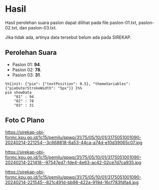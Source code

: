 # Hasil

Hasil perolehan suara paslon dapat dilihat pada file paslon-01.txt, paslon-02.txt, dan paslon-03.txt.

Jika tidak ada, artinya data tersebut belum ada pada SIREKAP.

## Perolehan Suara

 * Paslon 01: **94**.
 * Paslon 02: **78**.
 * Paslon 03: **31**.

```mermaid
%%{init: {"pie": {"textPosition": 0.5}, "themeVariables": {"pieOuterStrokeWidth": "5px"}} }%%
pie showData
    "01" : 94
    "02" : 78
    "03" : 31
```
## Foto C Plano

https://sirekap-obj-formc.kpu.go.id/1c15/pemilu/ppwp/31/75/05/10/01/3175051001090-20240214-221254--3c668818-6a53-44ca-a74d-e10d39065c07.jpg

https://sirekap-obj-formc.kpu.go.id/1c15/pemilu/ppwp/31/75/05/10/01/3175051001090-20240214-221418--97547ed7-fde4-4e63-ac42-02ce7d7ca935.jpg

https://sirekap-obj-formc.kpu.go.id/1c15/pemilu/ppwp/31/75/05/10/01/3175051001090-20240214-221545--821c491d-bb86-422a-919d-16cf783fdfa4.jpg
